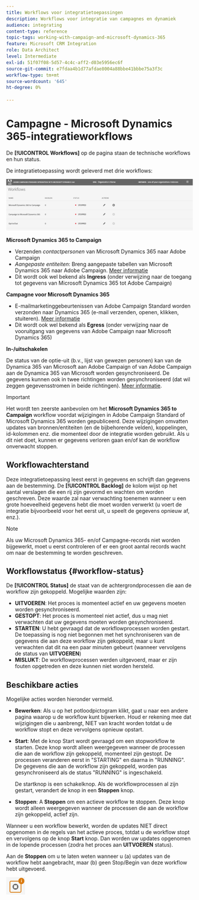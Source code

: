 ```yaml
---
title: Workflows voor integratietoepassingen
description: Workflows voor integratie van campagnes en dynamiek
audience: integrating
content-type: reference
topic-tags: working-with-campaign-and-microsoft-dynamics-365
feature: Microsoft CRM Integration
role: Data Architect
level: Intermediate
exl-id: 51f07f08-5d57-4c4c-aff2-d03e5956ec6f
source-git-commit: e7fdaa4b1d77afdae8004a88bbe41bbbe75a3f3c
workflow-type: tm+mt
source-wordcount: '645'
ht-degree: 0%

---
```


# Campagne - Microsoft Dynamics 365-integratieworkflows

De **[!UICONTROL Workflows]** op de pagina staan de technische workflows en hun status.

De integratietoepassing wordt geleverd met drie workflows:

![](assets/do-not-localize/d365-to-acs-ui-page-workflows.png)

**Microsoft Dynamics 365 to Campaign**
* Verzenden *contactpersonen* van Microsoft Dynamics 365 naar Adobe Campaign
* *Aangepaste entiteiten*: Breng aangepaste tabellen van Microsoft Dynamics 365 naar Adobe Campaign. [Meer informatie](../../integrating/using/d365-acs-using-the-integration.md#data-flows)
* Dit wordt ook wel bekend als **Ingress** (onder verwijzing naar de toegang tot gegevens van Microsoft Dynamics 365 tot Adobe Campaign)

**Campagne voor Microsoft Dynamics 365**
* E-mailmarketinggebeurtenissen van Adobe Campaign Standard worden verzonden naar Dynamics 365 (e-mail verzenden, openen, klikken, stuiteren). [Meer informatie](../../integrating/using/d365-acs-using-the-integration.md#email-marketing-event-flow)
* Dit wordt ook wel bekend als **Egress** (onder verwijzing naar de vooruitgang van gegevens van Adobe Campaign naar Microsoft Dynamics 365)

**In-/uitschakelen**

De status van de optie-uit (b.v., lijst van gewezen personen) kan van de Dynamica 365 van Microsoft aan Adobe Campaign of van Adobe Campaign aan de Dynamica 365 van Microsoft worden gesynchroniseerd. De gegevens kunnen ook in twee richtingen worden gesynchroniseerd (dat wil zeggen gegevensstromen in beide richtingen). [Meer informatie](../../integrating/using/d365-acs-self-service-app-data-sync.md#opt-in-out-wf).

>[!IMPORTANT]
>
>Het wordt ten zeerste aanbevolen om het **Microsoft Dynamics 365 to Campaign** workflow voordat wijzigingen in Adobe Campaign Standard of Microsoft Dynamics 365 worden gepubliceerd. Deze wijzigingen omvatten updates van bronnen/entiteiten (en de bijbehorende velden), koppelingen, id-kolommen enz. die momenteel door de integratie worden gebruikt. Als u dit niet doet, kunnen er gegevens verloren gaan en/of kan de workflow onverwacht stoppen.

## Workflowachterstand

Deze integratietoepassing leest eerst in gegevens en schrijft dan gegevens aan de bestemming. De **[!UICONTROL Backlog]** de kolom wijst op het aantal verslagen die een rij zijn gevormd en wachten om worden geschreven. Deze waarde zal naar verwachting toenemen wanneer u een grote hoeveelheid gegevens hebt die moet worden verwerkt (u voert de integratie bijvoorbeeld voor het eerst uit, u speelt de gegevens opnieuw af, enz.).

>[!NOTE]
>Als uw Microsoft Dynamics 365- en/of Campagne-records niet worden bijgewerkt, moet u eerst controleren of er een groot aantal records wacht om naar de bestemming te worden geschreven.

## Workflowstatus {#workflow-status}

De **[!UICONTROL Status]** de staat van de achtergrondprocessen die aan de workflow zijn gekoppeld. Mogelijke waarden zijn:

* **UITVOEREN**: Het proces is momenteel actief en uw gegevens moeten worden gesynchroniseerd.
* **GESTOPT**: Het proces is momenteel niet actief, dus u mag niet verwachten dat uw gegevens moeten worden gesynchroniseerd.
* **STARTEN**: U hebt gevraagd dat de workflowprocessen worden gestart. De toepassing is nog niet begonnen met het synchroniseren van de gegevens die aan deze workflow zijn gekoppeld, maar u kunt verwachten dat dit na een paar minuten gebeurt (wanneer vervolgens de status van **UITVOEREN**)
* **MISLUKT**: De workflowprocessen werden uitgevoerd, maar er zijn fouten opgetreden en deze kunnen niet worden hersteld.

## Beschikbare acties

Mogelijke acties worden hieronder vermeld.

* **Bewerken**: Als u op het potloodpictogram klikt, gaat u naar een andere pagina waarop u de workflow kunt bijwerken. Houd er rekening mee dat wijzigingen die u aanbrengt, NIET van kracht worden totdat u de workflow stopt en deze vervolgens opnieuw opstart.

* **Start**: Met de knop Start wordt gevraagd om een stopworkflow te starten. Deze knop wordt alleen weergegeven wanneer de processen die aan de workflow zijn gekoppeld, momenteel zijn gestopt. De processen veranderen eerst in &quot;STARTING&quot; en daarna in &quot;RUNNING&quot;. De gegevens die aan de workflow zijn gekoppeld, worden pas gesynchroniseerd als de status &quot;RUNNING&quot; is ingeschakeld.

   De startknop is een schakelknop. Als de workflowprocessen al zijn gestart, verandert de knop in een **Stoppen** knop.

* **Stoppen**: A **Stoppen** om een actieve workflow te stoppen. Deze knop wordt alleen weergegeven wanneer de processen die aan de workflow zijn gekoppeld, actief zijn.

Wanneer u een workflow bewerkt, worden de updates NIET direct opgenomen in de regels van het actieve proces, totdat u de workflow stopt en vervolgens op de knop **Start** knop. Dan worden uw updates opgenomen in de lopende processen (zodra het proces aan **UITVOEREN** status).

Aan de **Stoppen** om u te laten weten wanneer u (a) updates van de workflow hebt aangebracht, maar (b) geen Stop/Begin van deze workflow hebt uitgevoerd.

![](assets/do-not-localize/d365-to-acs-icon-stop-with-changes.png)
